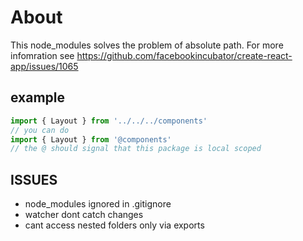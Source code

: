 # About
This node_modules solves the problem of absolute path. 
For more infomration see https://github.com/facebookincubator/create-react-app/issues/1065

## example
```jsx 
import { Layout } from '../../../components'
// you can do
import { Layout } from '@components'
// the @ should signal that this package is local scoped
```

## ISSUES
 - node_modules ignored in .gitignore
 - watcher dont catch changes 
 - cant access nested folders only via exports 
